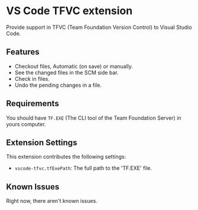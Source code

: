 # VS Code TFVC extension

Provide support in TFVC (Team Foundation Version Control) to Visual Studio Code.

## Features

- Checkout files, Automatic (on save) or manually.
- See the changed files in the SCM side bar.
- Check in files.
- Undo the pending changes in a file.

## Requirements

You should have `TF.EXE` (The CLI tool of the Team Foundation Server) in yours computer.

## Extension Settings

This extension contributes the following settings:

* `vscode-tfvc.tfExePath`: The full path to the 'TF.EXE' file.

## Known Issues

Right now, there aren't known issues.
